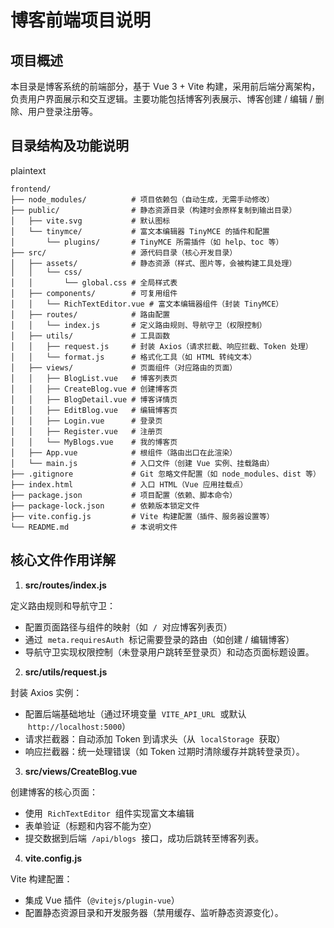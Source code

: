 # 博客前端项目说明

## 项目概述

本目录是博客系统的前端部分，基于 Vue 3 + Vite 构建，采用前后端分离架构，负责用户界面展示和交互逻辑。主要功能包括博客列表展示、博客创建 / 编辑 / 删除、用户登录注册等。

## 目录结构及功能说明

plaintext

```plaintext
frontend/
├── node_modules/          # 项目依赖包（自动生成，无需手动修改）
├── public/                # 静态资源目录（构建时会原样复制到输出目录）
│   ├── vite.svg           # 默认图标
│   └── tinymce/           # 富文本编辑器 TinyMCE 的插件和配置
│       └── plugins/       # TinyMCE 所需插件（如 help、toc 等）
├── src/                   # 源代码目录（核心开发目录）
│   ├── assets/            # 静态资源（样式、图片等，会被构建工具处理）
│   │   └── css/
│   │       └── global.css # 全局样式表
│   ├── components/        # 可复用组件
│   │   └── RichTextEditor.vue # 富文本编辑器组件（封装 TinyMCE）
│   ├── routes/            # 路由配置
│   │   └── index.js       # 定义路由规则、导航守卫（权限控制）
│   ├── utils/             # 工具函数
│   │   ├── request.js     # 封装 Axios（请求拦截、响应拦截、Token 处理）
│   │   └── format.js      # 格式化工具（如 HTML 转纯文本）
│   ├── views/             # 页面组件（对应路由的页面）
│   │   ├── BlogList.vue   # 博客列表页
│   │   ├── CreateBlog.vue # 创建博客页
│   │   ├── BlogDetail.vue # 博客详情页
│   │   ├── EditBlog.vue   # 编辑博客页
│   │   ├── Login.vue      # 登录页
│   │   ├── Register.vue   # 注册页
│   │   └── MyBlogs.vue    # 我的博客页
│   ├── App.vue            # 根组件（路由出口在此渲染）
│   └── main.js            # 入口文件（创建 Vue 实例、挂载路由）
├── .gitignore             # Git 忽略文件配置（如 node_modules、dist 等）
├── index.html             # 入口 HTML（Vue 应用挂载点）
├── package.json           # 项目配置（依赖、脚本命令）
├── package-lock.json      # 依赖版本锁定文件
├── vite.config.js         # Vite 构建配置（插件、服务器设置等）
└── README.md              # 本说明文件
```

## 核心文件作用详解

1. **src/routes/index.js**

定义路由规则和导航守卫：

- 配置页面路径与组件的映射（如  `/`  对应博客列表页）
- 通过  `meta.requiresAuth`  标记需要登录的路由（如创建 / 编辑博客）
- 导航守卫实现权限控制（未登录用户跳转至登录页）和动态页面标题设置。

2. **src/utils/request.js**

封装 Axios 实例：

- 配置后端基础地址（通过环境变量  `VITE_API_URL`  或默认  `http://localhost:5000`）
- 请求拦截器：自动添加 Token 到请求头（从  `localStorage`  获取）
- 响应拦截器：统一处理错误（如 Token 过期时清除缓存并跳转登录页）。

3. **src/views/CreateBlog.vue**

创建博客的核心页面：

- 使用  `RichTextEditor`  组件实现富文本编辑
- 表单验证（标题和内容不能为空）
- 提交数据到后端  `/api/blogs`  接口，成功后跳转至博客列表。

4. **vite.config.js**

Vite 构建配置：

- 集成 Vue 插件（`@vitejs/plugin-vue`）
- 配置静态资源目录和开发服务器（禁用缓存、监听静态资源变化）。
